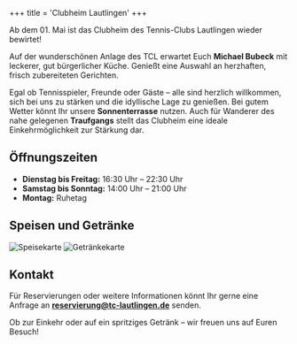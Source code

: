 ﻿+++
title = 'Clubheim Lautlingen'
+++

Ab dem 01. Mai ist das Clubheim des Tennis-Clubs Lautlingen wieder bewirtet!

Auf der wunderschönen Anlage des TCL erwartet Euch **Michael Bubeck** mit leckerer, gut bürgerlicher Küche. Genießt eine Auswahl an herzhaften, frisch zubereiteten Gerichten.

Egal ob Tennisspieler, Freunde oder Gäste – alle sind herzlich willkommen, sich bei uns zu stärken und die idyllische Lage zu genießen. Bei gutem Wetter könnt Ihr unsere **Sonnenterrasse** nutzen. Auch für Wanderer des nahe gelegenen **Traufgangs** stellt das Clubheim eine ideale Einkehrmöglichkeit zur Stärkung dar.

## Öffnungszeiten

- **Dienstag bis Freitag:** 16:30 Uhr – 22:30 Uhr
- **Samstag bis Sonntag:** 14:00 Uhr – 21:00 Uhr
- **Montag:** Ruhetag

## Speisen und Getränke

![Speisekarte](/images/clubheim/Speisekarte.svg)
![Getränkekarte](/images/clubheim/Getränkekarte.svg)

## Kontakt

Für Reservierungen oder weitere Informationen könnt Ihr gerne eine Anfrage an **reservierung@tc-lautlingen.de** senden.

Ob zur Einkehr oder auf ein spritziges Getränk – wir freuen uns auf Euren Besuch!
